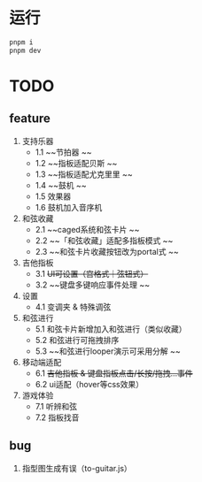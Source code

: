 # 运行

```bash
pnpm i
pnpm dev
```

# TODO

## feature

1. 支持乐器
    - 1.1 ~~节拍器 ~~
    - 1.2 ~~指板适配贝斯 ~~
    - 1.3 ~~指板适配尤克里里 ~~
    - 1.4 ~~鼓机 ~~
    - 1.5 效果器
    - 1.6 鼓机加入音序机
2. 和弦收藏
    - 2.1 ~~caged系统和弦卡片 ~~
    - 2.2 ~~「和弦收藏」适配多指板模式 ~~
    - 2.3 ~~和弦卡片收藏按钮改为portal式 ~~
3. 吉他指板
    - 3.1 ~~UI可设置（宫格式｜弦钮式）~~
    - 3.2 ~~键盘多键响应事件处理 ~~
4. 设置
    - 4.1 变调夹 & 特殊调弦
5. 和弦进行
    - 5.1 和弦卡片新增加入和弦进行（类似收藏）
    - 5.2 和弦进行可拖拽排序
    - 5.3 ~~和弦进行looper演示可采用分解 ~~
6. 移动端适配
    - 6.1 ~~吉他指板 & 键盘指板点击/长按/拖拽...事件~~
    - 6.2 ui适配（hover等css效果）
7. 游戏体验
    - 7.1 听辨和弦
    - 7.2 指板找音

## bug
1. 指型图生成有误（to-guitar.js）

